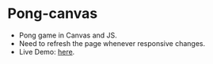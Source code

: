# Pong-canvas
- Pong game in Canvas and JS.
- Need to refresh the page whenever responsive changes.
- Live Demo: [here](https://dunbom6612.github.io/Pong-canvas/).
